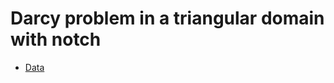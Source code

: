 # Darcy problem in a triangular domain with notch

- [Data](https://drive.google.com/drive/folders/183zFbUqBG3uMthqG16foi5l7vKPPJZ02?usp=sharing)
